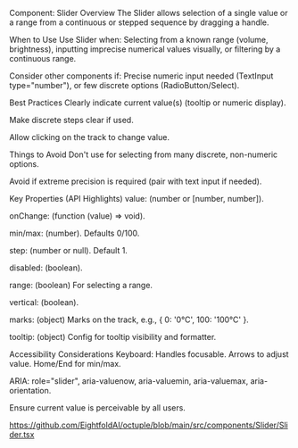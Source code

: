 Component: Slider
Overview
The Slider allows selection of a single value or a range from a continuous or stepped sequence by dragging a handle.    

When to Use
Use Slider when: Selecting from a known range (volume, brightness), inputting imprecise numerical values visually, or filtering by a continuous range.    

Consider other components if: Precise numeric input needed (TextInput type="number"), or few discrete options (RadioButton/Select).    

Best Practices
Clearly indicate current value(s) (tooltip or numeric display).    

Make discrete steps clear if used.    

Allow clicking on the track to change value.    

Things to Avoid
Don't use for selecting from many discrete, non-numeric options.    

Avoid if extreme precision is required (pair with text input if needed).    

Key Properties (API Highlights)
value: (number or [number, number]).    

onChange: (function (value) => void).    

min/max: (number). Defaults 0/100.    

step: (number or null). Default 1.    

disabled: (boolean).    

range: (boolean) For selecting a range.    

vertical: (boolean).    

marks: (object) Marks on the track, e.g., { 0: '0°C', 100: '100°C' }.    

tooltip: (object) Config for tooltip visibility and formatter.    

Accessibility Considerations
Keyboard: Handles focusable. Arrows to adjust value. Home/End for min/max.    

ARIA: role="slider", aria-valuenow, aria-valuemin, aria-valuemax, aria-orientation.    

Ensure current value is perceivable by all users.    

https://github.com/EightfoldAI/octuple/blob/main/src/components/Slider/Slider.tsx